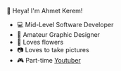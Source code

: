 👋 Heya! I'm Ahmet Kerem!

- 💻 Mid-Level Software Developer
- 🎨 Amateur Graphic Designer
- 🌺 Loves flowers
- 📷 Loves to take pictures
- 🎮 Part-time [Youtuber](https://www.youtube.com/channel/UCGVEgKS9-zbGZToROckIn8w)
